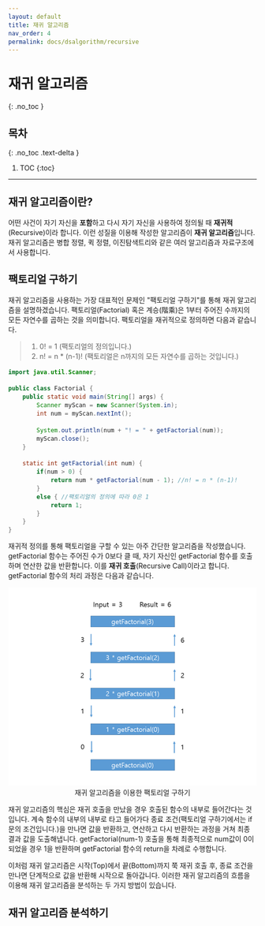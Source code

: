 ```yaml
---
layout: default
title: 재귀 알고리즘
nav_order: 4
permalink: docs/dsalgorithm/recursive
---
```


# 재귀 알고리즘   
{: .no_toc }

## 목차
{: .no_toc .text-delta }

1. TOC
{:toc}

---

## 재귀 알고리즘이란?
어떤 사건이 자기 자신을 **포함**하고 다시 자기 자신을 사용하여 정의될 때 **재귀적**(Recursive)이라 합니다. 이런 성질을 이용해 작성한 알고리즘이 **재귀 알고리즘**입니다. 재귀 알고리즘은 병합 정렬, 퀵 정렬, 이진탐색트리와 같은 여러 알고리즘과 자료구조에서 사용합니다.

## 팩토리얼 구하기
재귀 알고리즘을 사용하는 가장 대표적인 문제인 "팩토리얼 구하기"를 통해 재귀 알고리즘을 설명하겠습니다. 팩토리얼(Factorial) 혹은 계승(階乘)은 1부터 주어진 수까지의 모든 자연수를 곱하는 것을 의미합니다. 팩토리얼을 재귀적으로 정의하면 다음과 같습니다.

>1. 0! = 1 (팩토리얼의 정의입니다.)
>2. n! = n * (n-1)! (팩토리얼은 n까지의 모든 자연수를 곱하는 것입니다.)


```java
import java.util.Scanner;

public class Factorial {
    public static void main(String[] args) {
        Scanner myScan = new Scanner(System.in);
        int num = myScan.nextInt();

        System.out.println(num + "! = " + getFactorial(num));
        myScan.close();
    }

    static int getFactorial(int num) {
        if(num > 0) {
            return num * getFactorial(num - 1); //n! = n * (n-1)!
        }
        else { //팩토리얼의 정의에 따라 0은 1
            return 1;
        }
    }
}
```

재귀적 정의를 통해 팩토리얼을 구할 수 있는 아주 간단한 알고리즘을 작성했습니다. getFactorial 함수는 주어진 수가 0보다 클 때, 자기 자신인 getFactorial 함수를 호출하며 연산한 값을 반환합니다. 이를 **재귀 호출**(Recursive Call)이라고 합니다. getFactorial 함수의 처리 과정은 다음과 같습니다.

<p align="center">
  <img src="/docs/images/Factorial.png" alt="팩토리얼 알고리즘"/><br/>
  재귀 알고리즘을 이용한 팩토리얼 구하기
</p>

재귀 알고리즘의 핵심은 재귀 호출을 만났을 경우 호출된 함수의 내부로 들어간다는 것입니다. 계속 함수의 내부의 내부로 타고 들어가다 종료 조건(팩토리얼 구하기에서는 if문의 조건입니다.)을 만나면 값을 반환하고, 연산하고 다시 반환하는 과정을 거쳐 최종 결과 값을 도출해냅니다. getFactorial(num-1) 호출을 통해 최종적으로 num값이 0이 되었을 경우 1을 반환하며 getFactorial 함수의 return을 차례로 수행합니다.

이처럼 재귀 알고리즘은 시작(Top)에서 끝(Bottom)까지 쭉 재귀 호출 후, 종료 조건을 만나면 단계적으로 값을 반환해 시작으로 돌아갑니다. 이러한 재귀 알고리즘의 흐름을 이용해 재귀 알고리즘을 분석하는 두 가지 방법이 있습니다.

## 재귀 알고리즘 분석하기